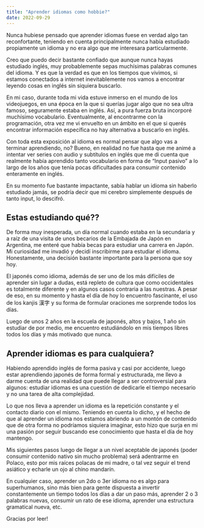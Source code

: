 ```yaml
---
title: "Aprender idiomas como hobbie?"
date: 2022-09-29
---
```


Nunca hubiese pensado que aprender idiomas fuese en verdad algo tan reconfortante, teniendo en cuenta principalmente nunca había estudiado propiamente un idioma y no era algo que me interesara particularmente.

Creo que puedo decir bastante confiado que aunque nunca hayas estudiado inglés, muy probablemente sepas muchísimas palabras comunes del idioma. Y es que la verdad es que en los tiempos que vivimos, si estamos conectados a internet inevitablemente nos vamos a encontrar leyendo cosas en inglés sin siquiera buscarlo.

En mi caso, durante toda mi vida estuve inmerso en el mundo de los videojuegos, en una época en la que si querías jugar algo que no sea ultra famoso, seguramente estaba en inglés. Así, a pura fuerza bruta incorporé muchísimo vocabulario. Eventualmente, al encontrarme con la programación, otra vez me vi envuelto en un ámbito en el que si querés encontrar información específica no hay alternativa a buscarlo en inglés.

Con toda esta exposición al idioma es normal pensar que algo vas a terminar aprendiendo, no? Bueno, en realidad no fue hasta que me animé a intentar ver series con audio y subtítulos en inglés que me di cuenta que realmente había aprendido tanto vocabulario en forma de “Input pasivo” a lo largo de los años que tenía pocas dificultades para consumir contenido enteramente en inglés.

En su momento fue bastante impactante, sabía hablar un idioma sin haberlo estudiado jamás, se podría decir que mi cerebro simplemente después de tanto input, lo descifró.

## Estas estudiando qué??

De forma muy inesperada, un día normal cuando estaba en la secundaria y a raíz de una visita de unos becarios de la Embajada de Japón en Argentina, me enteré que había becas para estudiar una carrera en Japón. Mi curiosidad me invadió y decidí inscribirme para estudiar el idioma. Honestamente, una decisión bastante importante para la persona que soy hoy.

El japonés como idioma, además de ser uno de los más difíciles de aprender sin lugar a dudas, está repleto de cultura que como occidentales es totalmente diferente y en algunos casos contraria a las nuestras. A pesar de eso, en su momento y hasta el día de hoy lo encuentro fascinante, el uso de los kanjis 漢字 y su forma de formular oraciones me sorprende todos los días.

Luego de unos 2 años en la escuela de japonés, altos y bajos, 1 año sin estudiar de por medio, me encuentro estudiándolo en mis tiempos libres todos los días y más motivado que nunca.

## Aprender idiomas es para cualquiera?

Habiendo aprendido inglés de forma pasiva y casi por accidente, luego estar aprendiendo japonés de forma formal y estructurada, me llevo a darme cuenta de una realidad que puede llegar a ser controversial para algunos: estudiar idiomas es una cuestión de dedicarle el tiempo necesario y no una tarea de alta complejidad.

Lo que nos lleva a aprender un idioma es la repetición constante y el contacto diario con el mismo. Teniendo en cuenta lo dicho, y el hecho de que al aprender un idioma nos estamos abriendo a un montón de contenido que de otra forma no podríamos siquiera imaginar, esto hizo que surja en mi una pasión por seguir buscando ese conocimiento que hasta el día de hoy mantengo.

Mis siguientes pasos luego de llegar a un nivel aceptable de japonés (poder consumir contenido nativo sin mucho problema) será adentrarme en Polaco, esto por mis raíces polacas de mi madre, o tal vez seguir el trend asiático y echarle un ojo al chino mandarín.

En cualquier caso, aprender un 2do o 3er idioma no es algo para superhumanos, sino más bien para gente dispuesta a invertir constantemente un tiempo todos los días a dar un paso más, aprender 2 o 3 palabras nuevas, consumir un rato de ese idioma, aprender una estructura gramatical nueva, etc.

Gracias por leer!